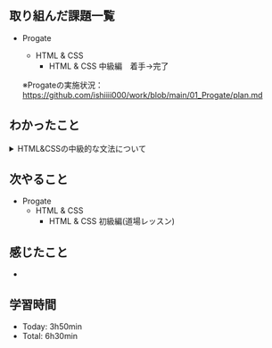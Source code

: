## 取り組んだ課題一覧
- Progate
  - HTML & CSS
    - HTML & CSS 中級編　着手→完了

  ※Progateの実施状況：<https://github.com/ishiiii000/work/blob/main/01_Progate/plan.md>

## わかったこと
<details>
<summary>HTML&CSSの中級的な文法について</summary>

- html：`<header>`, `<footer>`
- css：`background-image: url(画像のURL);`
- css：1枚の画像で表示範囲を埋め尽くす：`background-size: cover;`
- css：中央寄せ：`margin: 0 auto;`
- css：透明度の指定：`opacity` ※透明度は0.0(完全に透明) ~ 1.0(完全に不透明)
- css：文字間隔の指定：`letter-spacing`
- css：
  - ブロック要素：「width、height指定可」「margin、padding指定可」「縦並び」
  - インラインブロック要素 「width、height指定可」「margin、padding指定可」「横並び」
  - インライン要素 「width、height指定不可」「margin、padding左右のみ指定可」「横並び」
- css：カーソルが乗ったときの状態 hoverという。 `セレクタ:hover`　※スペース入れない
- css：角丸 `border-radius`
- css：中央寄せ `text-align: center`
- css：「広い範囲を囲むようなブロック要素→margin: 0 auto」<br>
  「テキストやボタンなどのインライン・インラインブロック要素→text-align:center」
- アイコン：<https://fontawesome.com>
- css：rgbaを用いるとbackground-colorだけを透過できる
- css：「変換の対象」や「変換にかかる時間」を指定　`transition` ※hoverと使うことが多い
- css：行間指定する `line-height`
</details>

## 次やること
- Progate
  - HTML & CSS
    - HTML & CSS 初級編(道場レッスン)

## 感じたこと
- 
  
## 学習時間
- Today: 3h50min
- Total: 6h30min
  
